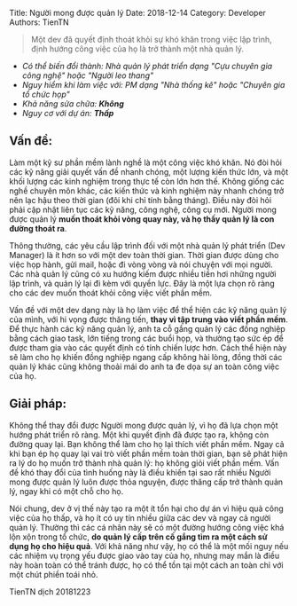 Title: Người mong được quản lý 
Date: 2018-12-14
Category: Developer
Authors: TienTN

> Một dev đã quyết định thoát khỏi sự khó khăn trong việc lập trình, định hướng công việc của họ là trở thành một nhà quản lý.

* _Có thể biến đổi thành: Nhà quản lý phát triển dạng "Cựu chuyên gia công nghệ" hoặc "Người leo thang"_
* _Nguy hiểm khi làm việc với: PM dạng "Nhà thống kê" hoặc "Chuyên gia tổ chức họp"_
* _Khả năng sửa chữa: **Không**_
* _Nguy cơ với dự án: **Thấp**_

## Vấn đề:
 
Làm một kỹ sư phần mềm lành nghề là một công việc khó khăn. Nó đòi hỏi các kỹ năng giải quyết vấn đề nhanh chóng, một lượng kiến thức lớn, và một khối lượng các kinh nghiệm trong thực tế còn lớn hơn thế. Không giống các nghề chuyên môn khác, các kiến thức và kinh nghiệm này nhanh chóng trở nên lạc hậu theo thời gian (đôi khi chỉ tính bằng tháng). Điều này đòi hỏi phải cập nhật liên tục các kỹ năng, công nghệ, công cụ mới. Người mong được quản lý **muốn thoát khỏi vòng quay này, và họ thấy quản lý là con đường thoát ra**.

Thông thường, các yêu cầu lập trình đối với một nhà quản lý phát triển (Dev Manager) là ít hơn so với một dev toàn thời gian. Thời gian được dùng cho việc họp hành, gửi mail, hoặc đi vòng vòng và nói chuyện với mọi người. Các nhà quản lý cũng có xu hướng kiếm được nhiều tiền hơi những người lập trình, và quản lý lại đi kèm với quyền lực. Đây là một lựa chọn rõ ràng cho các dev muốn thoát khỏi công việc viết phần mềm.

Vấn đề với một dev dạng này là họ làm việc để thể hiện các kỹ năng quản lý của mình, với hi vọng được thăng tiến, **thay vì tập trung vào viết phần mềm**. Để thực hành các kỹ năng quản lý, anh ta cỗ gắng quản lý các đồng nghiệp bằng cách giao task, lớn tiếng trong các buổi họp, và thường tạo sức ép để được tham gia vào các quyết định có tính chiến lược hơn. Cách thể hiện này sẽ làm cho họ khiến đồng nghiệp ngang cấp không hài lòng, đồng thời các quản lý khác cũng không thoải mái do anh ta đe dọa sự an toàn công việc của họ.

## Giải pháp:

Không thể thay đổi được Người mong được quản lý, vì họ đã lựa chọn một hướng phát triển rõ ràng. Một khi quyết định đã được tạo ra, không còn đường quay lại. Bạn không thể làm cho họ lại thích viết phần mềm. Ngay cả khi bạn ép họ quay lại vai trò viết phần mềm toàn thời gian, bạn sẽ phát hiện ra lý do họ muốn trở thành nhà quản lý: họ không giỏi viết phần mềm. Vấn đề khó thay đổi của tình huống này là điều khiến tại sao rất nhiều Người mong được quản lý luôn được thỏa nguyện, được thăng cấp trở thành quản lý, ngay khi có một chỗ cho họ.

Nói chung, dev ở vị thế này tạo ra một ít tổn hại cho dự án vì hiệu quả công việc của họ thấp, và họ ít có uy tín nhiều giữa các dev và ngay cả người quản lý. Thường thì các cá nhân này sẽ có một đường hướng công việc khá lộn xộn trong tổ chức, **do quản lý cấp trên cố gắng tìm ra một cách sử dụng họ cho hiệu quả**. Với khả năng như vậy, họ có thể là một mối nguy nếu các nhiệm vụ trọng yếu được giao vào tay của họ, nhưng may mắn là điều này hoàn toàn có thể tránh được, họ có thể tồn tại một cách an toàn chỉ với một chút phiền toái nhỏ.

TienTN dịch 20181223    
